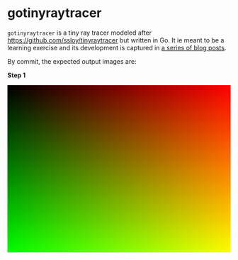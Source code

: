 # gotinyraytracer

`gotinyraytracer` is a tiny ray tracer modeled after
https://github.com/ssloy/tinyraytracer but written in Go. It ie meant
to be a learning exercise and its development is captured in [a series of blog
posts](https://codegoalie.com/2019/01/21/ray-tracing-pt-1/index.html).

By commit, the expected output images are:

__Step 1__

![Step 1](outputs/step1.png)

